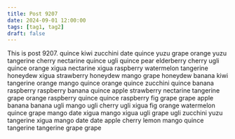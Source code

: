 ```yaml
---
title: Post 9207
date: 2024-09-01 12:00:00
tags: [tag1, tag2]
draft: false
---
```

This is post 9207.
quince
kiwi
zucchini
date
quince
yuzu
grape
orange
yuzu
tangerine
cherry
nectarine
quince
ugli
quince
pear
elderberry
cherry
ugli
quince
orange
xigua
nectarine
xigua
raspberry
watermelon
tangerine
honeydew
xigua
strawberry
honeydew
mango
grape
honeydew
banana
kiwi
tangerine
orange
mango
quince
orange
quince
zucchini
quince
banana
raspberry
raspberry
banana
quince
apple
strawberry
nectarine
tangerine
grape
orange
raspberry
quince
quince
raspberry
fig
grape
grape
apple
banana
banana
ugli
mango
ugli
cherry
ugli
xigua
fig
orange
watermelon
quince
grape
mango
date
xigua
mango
xigua
ugli
grape
ugli
zucchini
yuzu
tangerine
xigua
mango
date
date
apple
cherry
lemon
mango
quince
tangerine
tangerine
grape
grape
